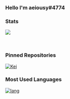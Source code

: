 ### Hello I'm aeiousy#4774 

### Stats

<a href='https://github.com/aeiousy/'> <img src='https://github-readme-stats.vercel.app/api?username=aeiousy&count_private=true&show_icons=true&theme=nightowl'> </a>

<p></br></p>

### Pinned Repositories

[![Kei](https://github-readme-stats.vercel.app/api/pin/?username=aeiousy&repo=Kei&theme=nightowl)](https://github.com/aeiousy/Kei)

### Most Used Languages

[![lang](https://github-readme-stats.vercel.app/api/top-langs/?username=aeiousy&layout=compact&theme=nightowl)](https://github.com/aeiousy/)

